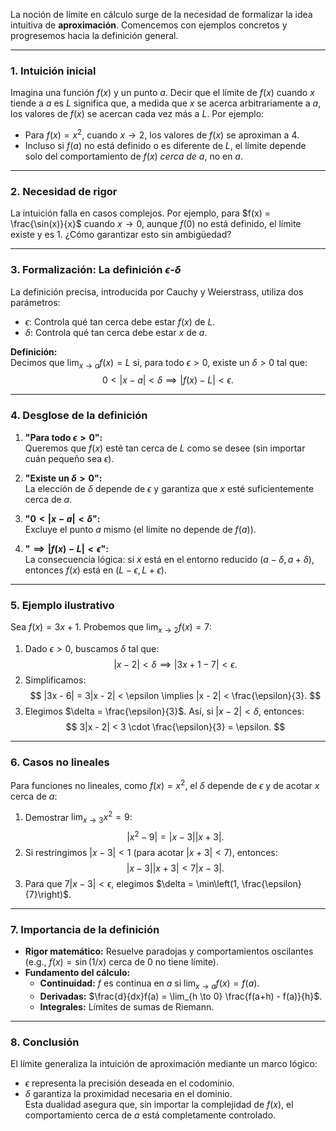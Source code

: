 La noción de límite en cálculo surge de la necesidad de formalizar la idea intuitiva de **aproximación**. Comencemos con ejemplos concretos y progresemos hacia la definición general.

---

### **1. Intuición inicial**
Imagina una función $f(x)$ y un punto $a$. Decir que el límite de $f(x)$ cuando $x$ tiende a $a$ es $L$ significa que, a medida que $x$ se acerca arbitrariamente a $a$, los valores de $f(x)$ se acercan cada vez más a $L$. Por ejemplo:

- Para $f(x) = x^2$, cuando $x \to 2$, los valores de $f(x)$ se aproximan a $4$.
- Incluso si $f(a)$ no está definido o es diferente de $L$, el límite depende solo del comportamiento de $f(x)$ *cerca de $a$*, no en $a$.

---

### **2. Necesidad de rigor**
La intuición falla en casos complejos. Por ejemplo, para $f(x) = \frac{\sin(x)}{x}$ cuando $x \to 0$, aunque $f(0)$ no está definido, el límite existe y es $1$. ¿Cómo garantizar esto sin ambigüedad?

---

### **3. Formalización: La definición $\epsilon$-$\delta$**
La definición precisa, introducida por Cauchy y Weierstrass, utiliza dos parámetros:
- $\epsilon$: Controla qué tan cerca debe estar $f(x)$ de $L$.
- $\delta$: Controla qué tan cerca debe estar $x$ de $a$.

**Definición:**  
Decimos que $\lim_{x \to a} f(x) = L$ si, para todo $\epsilon > 0$, existe un $\delta > 0$ tal que:  
$$ 0 < |x - a| < \delta \implies |f(x) - L| < \epsilon. $$

---

### **4. Desglose de la definición**
1. **"Para todo $\epsilon > 0$":**  
   Queremos que $f(x)$ esté tan cerca de $L$ como se desee (sin importar cuán pequeño sea $\epsilon$).

2. **"Existe un $\delta > 0$":**  
   La elección de $\delta$ depende de $\epsilon$ y garantiza que $x$ esté suficientemente cerca de $a$.

3. **"$0 < |x - a| < \delta$":**  
   Excluye el punto $a$ mismo (el límite no depende de $f(a)$).

4. **"$\implies |f(x) - L| < \epsilon$":**  
   La consecuencia lógica: si $x$ está en el entorno reducido $(a - \delta, a + \delta)$, entonces $f(x)$ está en $(L - \epsilon, L + \epsilon)$.

---

### **5. Ejemplo ilustrativo**
Sea $f(x) = 3x + 1$. Probemos que $\lim_{x \to 2} f(x) = 7$:

1. Dado $\epsilon > 0$, buscamos $\delta$ tal que:  
   $$ |x - 2| < \delta \implies |3x + 1 - 7| < \epsilon. $$
2. Simplificamos:  
   $$ |3x - 6| = 3|x - 2| < \epsilon \implies |x - 2| < \frac{\epsilon}{3}. $$
3. Elegimos $\delta = \frac{\epsilon}{3}$. Así, si $|x - 2| < \delta$, entonces:  
   $$ 3|x - 2| < 3 \cdot \frac{\epsilon}{3} = \epsilon. $$

---

### **6. Casos no lineales**
Para funciones no lineales, como $f(x) = x^2$, el $\delta$ depende de $\epsilon$ y de acotar $x$ cerca de $a$:

1. Demostrar $\lim_{x \to 3} x^2 = 9$:  
   $$ |x^2 - 9| = |x - 3||x + 3|. $$
2. Si restringimos $|x - 3| < 1$ (para acotar $|x + 3| < 7$), entonces:  
   $$ |x - 3||x + 3| < 7|x - 3|. $$
3. Para que $7|x - 3| < \epsilon$, elegimos $\delta = \min\left(1, \frac{\epsilon}{7}\right)$.

---

### **7. Importancia de la definición**
- **Rigor matemático:** Resuelve paradojas y comportamientos oscilantes (e.g., $f(x) = \sin(1/x)$ cerca de $0$ no tiene límite).
- **Fundamento del cálculo:**  
  - **Continuidad:** $f$ es continua en $a$ si $\lim_{x \to a} f(x) = f(a)$.  
  - **Derivadas:** $\frac{d}{dx}f(a) = \lim_{h \to 0} \frac{f(a+h) - f(a)}{h}$.  
  - **Integrales:** Límites de sumas de Riemann.

---

### **8. Conclusión**
El límite generaliza la intuición de aproximación mediante un marco lógico:  
- $\epsilon$ representa la precisión deseada en el codominio.  
- $\delta$ garantiza la proximidad necesaria en el dominio.  
Esta dualidad asegura que, sin importar la complejidad de $f(x)$, el comportamiento cerca de $a$ está completamente controlado.